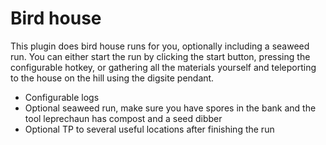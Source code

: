 # Bird house

This plugin does bird house runs for you, optionally including a seaweed run.
You can either start the run by clicking the start button, pressing the configurable hotkey, or
gathering all the materials yourself and teleporting to the house on the hill using the digsite pendant.

* Configurable logs
* Optional seaweed run, make sure you have spores in the bank and the tool leprechaun has compost and a seed dibber
* Optional TP to several useful locations after finishing the run